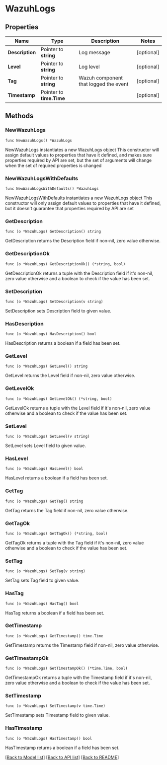 # WazuhLogs

## Properties

Name | Type | Description | Notes
------------ | ------------- | ------------- | -------------
**Description** | Pointer to **string** | Log message | [optional] 
**Level** | Pointer to **string** | Log level | [optional] 
**Tag** | Pointer to **string** | Wazuh component that logged the event | [optional] 
**Timestamp** | Pointer to **time.Time** |  | [optional] 

## Methods

### NewWazuhLogs

`func NewWazuhLogs() *WazuhLogs`

NewWazuhLogs instantiates a new WazuhLogs object
This constructor will assign default values to properties that have it defined,
and makes sure properties required by API are set, but the set of arguments
will change when the set of required properties is changed

### NewWazuhLogsWithDefaults

`func NewWazuhLogsWithDefaults() *WazuhLogs`

NewWazuhLogsWithDefaults instantiates a new WazuhLogs object
This constructor will only assign default values to properties that have it defined,
but it doesn't guarantee that properties required by API are set

### GetDescription

`func (o *WazuhLogs) GetDescription() string`

GetDescription returns the Description field if non-nil, zero value otherwise.

### GetDescriptionOk

`func (o *WazuhLogs) GetDescriptionOk() (*string, bool)`

GetDescriptionOk returns a tuple with the Description field if it's non-nil, zero value otherwise
and a boolean to check if the value has been set.

### SetDescription

`func (o *WazuhLogs) SetDescription(v string)`

SetDescription sets Description field to given value.

### HasDescription

`func (o *WazuhLogs) HasDescription() bool`

HasDescription returns a boolean if a field has been set.

### GetLevel

`func (o *WazuhLogs) GetLevel() string`

GetLevel returns the Level field if non-nil, zero value otherwise.

### GetLevelOk

`func (o *WazuhLogs) GetLevelOk() (*string, bool)`

GetLevelOk returns a tuple with the Level field if it's non-nil, zero value otherwise
and a boolean to check if the value has been set.

### SetLevel

`func (o *WazuhLogs) SetLevel(v string)`

SetLevel sets Level field to given value.

### HasLevel

`func (o *WazuhLogs) HasLevel() bool`

HasLevel returns a boolean if a field has been set.

### GetTag

`func (o *WazuhLogs) GetTag() string`

GetTag returns the Tag field if non-nil, zero value otherwise.

### GetTagOk

`func (o *WazuhLogs) GetTagOk() (*string, bool)`

GetTagOk returns a tuple with the Tag field if it's non-nil, zero value otherwise
and a boolean to check if the value has been set.

### SetTag

`func (o *WazuhLogs) SetTag(v string)`

SetTag sets Tag field to given value.

### HasTag

`func (o *WazuhLogs) HasTag() bool`

HasTag returns a boolean if a field has been set.

### GetTimestamp

`func (o *WazuhLogs) GetTimestamp() time.Time`

GetTimestamp returns the Timestamp field if non-nil, zero value otherwise.

### GetTimestampOk

`func (o *WazuhLogs) GetTimestampOk() (*time.Time, bool)`

GetTimestampOk returns a tuple with the Timestamp field if it's non-nil, zero value otherwise
and a boolean to check if the value has been set.

### SetTimestamp

`func (o *WazuhLogs) SetTimestamp(v time.Time)`

SetTimestamp sets Timestamp field to given value.

### HasTimestamp

`func (o *WazuhLogs) HasTimestamp() bool`

HasTimestamp returns a boolean if a field has been set.


[[Back to Model list]](../README.md#documentation-for-models) [[Back to API list]](../README.md#documentation-for-api-endpoints) [[Back to README]](../README.md)


